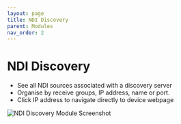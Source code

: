 ```yaml
---
layout: page
title: NDI Discovery
parent: Modules
nav_order: 2
---
```


# NDI Discovery

-   See all NDI sources associated with a discovery server
-   Organise by receive groups, IP address, name or port.
-   Click IP address to navigate directly to device webpage

![NDI Discovery Module Screenshot](/assets/images/screenshots/module-ndi-discovery.png)
